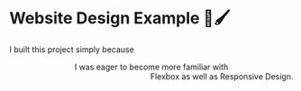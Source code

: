 <div align="left">
  <h1>Website Design Example 🎨🖌️</h1>
</div>
<div align="left">
  <p>I built this project simply because<br> <div align="center">I was eager to become more familiar with</div><div align="right">Flexbox as well as Responsive Design.</div></p>
</div>
